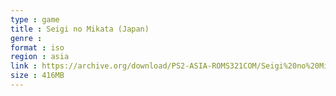 ```yaml
---
type : game
title : Seigi no Mikata (Japan)
genre : 
format : iso
region : asia
link : https://archive.org/download/PS2-ASIA-ROMS321COM/Seigi%20no%20Mikata%20%28Japan%29.7z
size : 416MB
---
```

